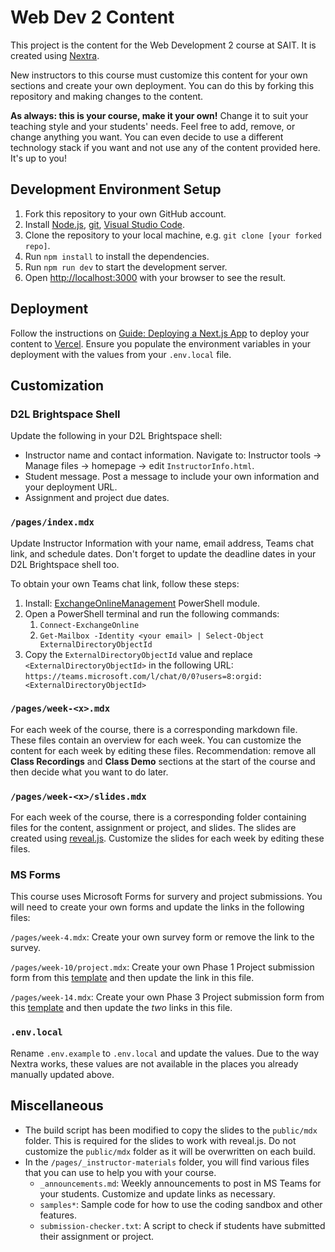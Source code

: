 # Web Dev 2 Content

This project is the content for the Web Development 2 course at SAIT. It is created using [Nextra](https://nextra.site/).

New instructors to this course must customize this content for your own sections and create your own deployment. You can do this by forking this repository and making changes to the content.

**As always: this is your course, make it your own!** Change it to suit your teaching style and your students' needs. Feel free to add, remove, or change anything you want. You can even decide to use a different technology stack if you want and not use any of the content provided here. It's up to you!
 
## Development Environment Setup

1. Fork this repository to your own GitHub account.
2. Install [Node.js](https://nodejs.org/en/), [git](https://git-scm.com/downloads), [Visual Studio Code](https://code.visualstudio.com/).
3. Clone the repository to your local machine, e.g. `git clone [your forked repo]`.
4. Run `npm install` to install the dependencies.
5. Run `npm run dev` to start the development server.
6. Open [http://localhost:3000](http://localhost:3000) with your browser to see the result.

## Deployment

Follow the instructions on [Guide: Deploying a Next.js App](http://localhost:3000/guides-and-references/deploying-nextjs-app) to deploy your content to [Vercel](https://vercel.com/). Ensure you populate the environment variables in your deployment with the values from your `.env.local` file.

## Customization

### D2L Brightspace Shell

Update the following in your D2L Brightspace shell:

- Instructor name and contact information. Navigate to: Instructor tools -> Manage files -> homepage -> edit `InstructorInfo.html`.
- Student message. Post a message to include your own information and your deployment URL.
- Assignment and project due dates.

### `/pages/index.mdx`

Update Instructor Information with your name, email address, Teams chat link, and schedule dates. Don't forget to update the deadline dates in your D2L Brightspace shell too.

To obtain your own Teams chat link, follow these steps:

1. Install: [ExchangeOnlineManagement](https://www.powershellgallery.com/packages/ExchangeOnlineManagement/3.0.0) PowerShell module.
2. Open a PowerShell terminal and run the following commands:
   1. `Connect-ExchangeOnline`
   2. `Get-Mailbox -Identity <your email> | Select-Object ExternalDirectoryObjectId`
3. Copy the `ExternalDirectoryObjectId` value and replace `<ExternalDirectoryObjectId>` in the following URL: `https://teams.microsoft.com/l/chat/0/0?users=8:orgid:<ExternalDirectoryObjectId>`

### `/pages/week-<x>.mdx`

For each week of the course, there is a corresponding markdown file. These files contain an overview for each week. You can customize the content for each week by editing these files. Recommendation: remove all **Class Recordings** and **Class Demo** sections at the start of the course and then decide what you want to do later.

### `/pages/week-<x>/slides.mdx`

For each week of the course, there is a corresponding folder containing files for the content, assignment or project, and slides. The slides are created using [reveal.js](https://revealjs.com/). Customize the slides for each week by editing these files.

### MS Forms

This course uses Microsoft Forms for survery and project submissions. You will need to create your own forms and update the links in the following files:

`/pages/week-4.mdx`: Create your own survey form or remove the link to the survey.

`/pages/week-10/project.mdx`: Create your own Phase 1 Project submission form from this [template](https://forms.office.com/Pages/ShareFormPage.aspx?id=gyEv9Wef0kq2Vm91T-GWy1pAHe-U4v1PqxKhw8_XZ8NURThSVjFVREtNWEwzWUoyWUFZSzdaNlBEUy4u&sharetoken=suuHbu7AW0IRQc6sQrhl) and then update the link in this file.

`/pages/week-14.mdx`: Create your own Phase 3 Project submission form from this [template](https://forms.office.com/Pages/ShareFormPage.aspx?id=gyEv9Wef0kq2Vm91T-GWy1pAHe-U4v1PqxKhw8_XZ8NUME5WSVBIN1ZUVjBDR1QyVkg0WTRYQ1A0RC4u&sharetoken=kLNtvJGPvubTZuF7SdNk) and then update the _two_ links in this file.

### `.env.local`

Rename `.env.example` to `.env.local` and update the values. Due to the way Nextra works, these values are not available in the places you already manually updated above.

## Miscellaneous

- The build script has been modified to copy the slides to the `public/mdx` folder. This is required for the slides to work with reveal.js. Do not customize the `public/mdx` folder as it will be overwritten on each build.
- In the `/pages/_instructor-materials` folder, you will find various files that you can use to help you with your course.
  - `_announcements.md`: Weekly announcements to post in MS Teams for your students. Customize and update links as necessary.
  - `samples*`: Sample code for how to use the coding sandbox and other features.
  - `submission-checker.txt`: A script to check if students have submitted their assignment or project.
